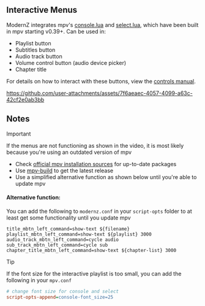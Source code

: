 ## Interactive Menus
ModernZ integrates mpv's [console.lua](https://github.com/mpv-player/mpv/blob/master/player/lua/console.lua) and [select.lua](https://github.com/mpv-player/mpv/blob/master/player/lua/select.lua), which have been built in mpv starting v0.39+. Can be used in:
- Playlist button
- Subtitles button
- Audio track button
- Volume control button (audio device picker)
- Chapter title

For details on how to interact with these buttons, view the [controls manual](/docs/CONTROLS.md).

https://github.com/user-attachments/assets/7f6aeaec-4057-4099-a63c-42cf2e0ab3bb

## Notes
> [!IMPORTANT]
> If the menus are not functioning as shown in the video, it is most likely because you're using an outdated version of mpv

- Check [official mpv installation sources](https://mpv.io/installation/) for up-to-date packages
- Use [mpv-build](https://github.com/mpv-player/mpv-build) to get the latest release
- Use a simplified alternative function as shown below until you're able to update mpv

#### Alternative function:
You can add the following to `modernz.conf` in your `script-opts` folder to at least get some functionality until you update mpv

```EditorConfig
title_mbtn_left_command=show-text ${filename}
playlist_mbtn_left_command=show-text ${playlist} 3000
audio_track_mbtn_left_command=cycle audio
sub_track_mbtn_left_command=cycle sub
chapter_title_mbtn_left_command=show-text ${chapter-list} 3000
```

> [!TIP]
> If the font size for the interactive playlist is too small, you can add the following in your `mpv.conf`
>
> ```ini
> # change font size for console and select
> script-opts-append=console-font_size=25
> ```
